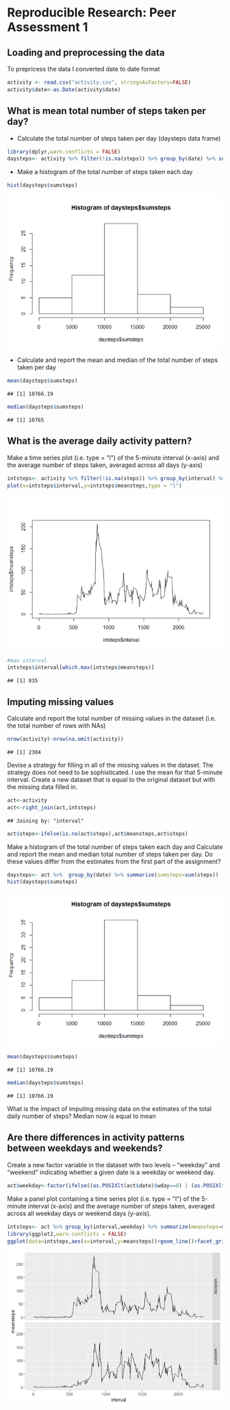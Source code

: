 # Reproducible Research: Peer Assessment 1


## Loading and preprocessing the data
To prepricess the data I converted date to date format


```r
activity <- read.csv("activity.csv", stringsAsFactors=FALSE)
activity$date<-as.Date(activity$date)
```


## What is mean total number of steps taken per day?
- Calculate the total number of steps taken per day (daysteps data frame)

```r
library(dplyr,warn.conflicts = FALSE)
daysteps<- activity %>% filter(!is.na(steps)) %>% group_by(date) %>% summarize(sumsteps=sum(steps))
```

- Make a histogram of the total number of steps taken each day


```r
hist(daysteps$sumsteps)
```

![](PA1_template_files/figure-html/unnamed-chunk-3-1.png)

- Calculate and report the mean and median of the total number of steps taken per day

```r
mean(daysteps$sumsteps)
```

```
## [1] 10766.19
```

```r
median(daysteps$sumsteps)
```

```
## [1] 10765
```


## What is the average daily activity pattern?
Make a time series plot (i.e. type = "l") of the 5-minute interval (x-axis) and the average number of steps taken, averaged across all days (y-axis)

```r
intsteps<- activity %>% filter(!is.na(steps)) %>% group_by(interval) %>% summarize(meansteps=mean(steps))
plot(x=intsteps$interval,y=intsteps$meansteps,type = "l")
```

![](PA1_template_files/figure-html/unnamed-chunk-5-1.png)

```r
#max interval
intsteps$interval[which.max(intsteps$meansteps)]
```

```
## [1] 835
```


## Imputing missing values
Calculate and report the total number of missing values in the dataset (i.e. the total number of rows with NAs)

```r
nrow(activity)-nrow(na.omit(activity))
```

```
## [1] 2304
```

Devise a strategy for filling in all of the missing values in the dataset. The strategy does not need to be sophisticated. I use the mean for that 5-minute interval.
Create a new dataset that is equal to the original dataset but with the missing data filled in.

```r
act<-activity
act<-right_join(act,intsteps)
```

```
## Joining by: "interval"
```

```r
act$steps<-ifelse(is.na(act$steps),act$meansteps,act$steps)
```

Make a histogram of the total number of steps taken each day and Calculate and report the mean and median total number of steps taken per day. Do these values differ from the estimates from the first part of the assignment? 

```r
daysteps<- act %>%  group_by(date) %>% summarize(sumsteps=sum(steps))
hist(daysteps$sumsteps)
```

![](PA1_template_files/figure-html/unnamed-chunk-8-1.png)

```r
mean(daysteps$sumsteps)
```

```
## [1] 10766.19
```

```r
median(daysteps$sumsteps)
```

```
## [1] 10766.19
```
What is the impact of imputing missing data on the estimates of the total daily number of steps?
Median now is equal to mean

## Are there differences in activity patterns between weekdays and weekends?
Create a new factor variable in the dataset with two levels – “weekday” and “weekend” indicating whether a given date is a weekday or weekend day.


```r
act$weekday<-factor(ifelse((as.POSIXlt(act$date)$wday==0) | (as.POSIXlt(act$date)$wday==6), "weekend","weekday"))
```

Make a panel plot containing a time series plot (i.e. type = "l") of the 5-minute interval (x-axis) and the average number of steps taken, averaged across all weekday days or weekend days (y-axis). 

```r
intsteps<- act %>% group_by(interval,weekday) %>% summarize(meansteps=mean(steps))
library(ggplot2,warn.conflicts = FALSE)
ggplot(data=intsteps,aes(x=interval,y=meansteps))+geom_line()+facet_grid(weekday~.)
```

![](PA1_template_files/figure-html/unnamed-chunk-10-1.png)


